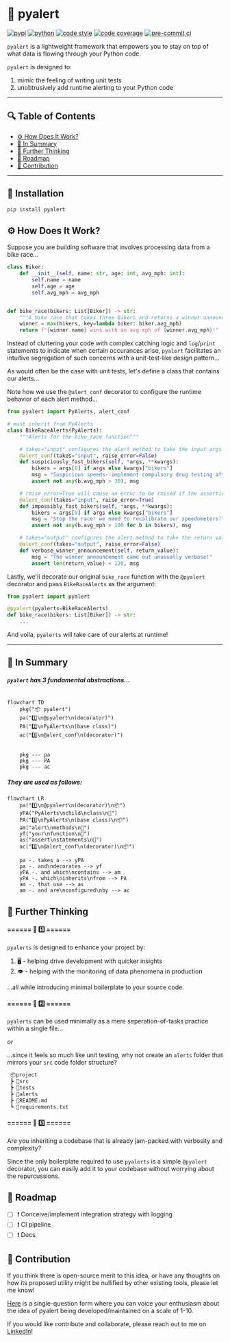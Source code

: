 <!-- omit in toc -->
# :moyai: pyalert

[![pypi](https://img.shields.io/pypi/v/pyalert.svg)](https://pypi.python.org/pypi/pyalert)
[![python](https://img.shields.io/pypi/pyversions/pyalert.svg)](https://pypi.python.org/pypi/pyalert)
[![code style](https://img.shields.io/badge/code%20style-black-000000.svg)](https://github.com/psf/black)
[![code coverage](https://codecov.io/gh/sonnygeorge/pyalert/branch/master/graph/badge.svg)](https://codecov.io/gh/sonnygeorge/pyalert)
[![pre-commit ci](https://results.pre-commit.ci/badge/github/sonnygeorge/pyalert/master.svg)](https://results.pre-commit.ci/badge/github/sonnygeorge/pyalert/master)

`pyalert` is a lightweight framework that empowers you to stay on top of what data is flowing through your Python code.

`pyalert` is designed to:
1. mimic the feeling of writing unit tests
2. unobtrusively add runtime alerting to your Python code

_______

<!-- omit in toc -->
## :mag: Table of Contents

- [:gear: How Does It Work?](#gear-how-does-it-work)
- [:memo: In Summary](#memo-in-summary)
- [:brain: Further Thinking](#brain-further-thinking)
- [:construction: Roadmap](#construction-roadmap)
- [:handshake: Contribution](#handshake-contribution)

_______

<!-- omit in toc -->
## :wrench: Installation

```bash
pip install pyalert
```

## :gear: How Does It Work?

Suppose you are building software that involves processing data from a bike race...

```python
class Biker:
    def __init__(self, name: str, age: int, avg_mph: int):
        self.name = name
        self.age = age
        self.avg_mph = avg_mph


def bike_race(bikers: List[Biker]) -> str:
    """A bike race that takes three Bikers and returns a winner announcement"""
    winner = max(bikers, key=lambda biker: biker.avg_mph)
    return f"{winner.name} wins with an avg mph of {winner.avg_mph}!"
```

Instead of cluttering your code with complex catching logic and `log`/`print` statements to indicate when certain occurances arise, `pyalert` facilitates an intuitive segregation of such concerns with a unit-test-like design pattern...

As would often be the case with unit tests, let's define a class that contains our alerts...

Note how we use the `@alert_conf` decorator to configure the runtime behavior of each alert method...

```python
from pyalert import PyAlerts, alert_conf

# must inherit from PyAlerts
class BikeRaceAlerts(PyAlerts):
    """Alerts for the bike_race function"""

    # takes="input" configures the alert method to take the input args as its args
    @alert_conf(takes="input", raise_error=False)
    def suspiciously_fast_bikers(self, *args, **kwargs):
        bikers = args[0] if args else kwargs["bikers"]
        msg = "Suspicious speeds--implement compulsory drug testing after the race!"
        assert not any(b.avg_mph > 30), msg

    # raise_error=True will cause an error to be raised if the assertion fails
    @alert_conf(takes="input", raise_error=True)
    def impossibly_fast_bikers(self, *args, **kwargs):
        bikers = args[0] if args else kwargs["bikers"]
        msg = "Stop the race! we need to recalibrate our speedometers!"
        assert not any(b.avg_mph > 100 for b in bikers), msg

    # takes="output" configures the alert method to take the return value as its arg
    @alert_conf(takes="output", raise_error=False)
    def verbose_winner_announcement(self, return_value):
        msg = "The winner announcement came out unusually verbose!"
        assert len(return_value) < 120, msg
```

Lastly, we'll decorate our original `bike_race` function with the `@pyalert` decorator and pass `BikeRaceAlerts` as the argument:

```python
from pyalert import pyalert

@pyalert(pyalerts=BikeRaceAlerts)
def bike_race(bikers: List[Biker]) -> str:
    ...
```

And voila, `pyalerts` will take care of our alerts at runtime!

_______

## :memo: In Summary

<!-- omit in toc -->
##### `pyalert` has 3 fundamental abstractions...

```mermaid

flowchart TD
    pkg("📦 pyalert")
    pa("1️⃣\n@pyalert\n(decorator)")
    PA("2️⃣\nPyAlerts\n(base class)")
    ac("3️⃣\n@alert_conf\n(decorator)")

    
    pkg --- pa
    pkg --- PA
    pkg --- ac
```

<!-- omit in toc -->
##### They are used as follows:

```mermaid
flowchart LR
    pa("1️⃣\n@pyalert\n(decorator)\n📦")
    yPA("PyAlerts\nchild\nclass\n👤")
    PA("2️⃣\nPyAlerts\n(base class)\n📦")
    am("alert\nmethods\n👤")
    yf("your\nfunction\n👤")
    as("assert\nstatements\n🐍")
    ac("3️⃣\n@alert_conf\n(decorator)\n📦")

    pa -. takes a --> yPA
    pa -. and\ndecorates --> yf
    yPA -. and which\ncontains --> am
    yPA -. which\ninherits\nfrom --> PA
    am -. that use --> as
    am -. and are\nconfigured\nby --> ac
```

## :brain: Further Thinking

<!-- omit in toc -->
#### ====== :thought_balloon: :one: ======

`pyalerts` is designed to enhance your project by:

1. :desktop_computer: - helping drive development with quicker insights
2. :eye: - helping with the monitoring of data phenomena in production

...all while introducing minimal boilerplate to your source code.

<!-- omit in toc -->
#### ====== :thought_balloon: :two: ======

`pyalerts` can be used minimally as a mere seperation-of-tasks practice within a single file...

_or_

...since it feels so much like unit testing, why not create an `alerts` folder that mirrors your `src` code folder structure?

```python
 📦project
 ┣ 📂src
 ┣ 📂tests
 ┣ 📂alerts
 ┣ 📜README.md
 ┗ 📜requirements.txt
```

<!-- omit in toc -->
#### ====== :thought_balloon: :three: ======

Are you inheriting a codebase that is already jam-packed with verbosity and complexity?

Since the only boilerplate required to use `pyalerts` is a simple `@pyalert` decorator, you can easily add it to your codebase without worrying about the repurcussions.

## :construction: Roadmap

- [ ] :exclamation: Conceive/implement integration strategy with logging
- [ ] :exclamation: CI pipeline
- [ ] :exclamation: Docs

## :handshake: Contribution

If you think there is open-source merit to this idea, or have any thoughts on how its proposed utility might be nullified by other existing tools, please let me know!

[Here](https://forms.gle/ptfKK3HRqVwGAiWj9) is a single-question form where you can voice your enthusiasm about the idea of pyalert being developed/maintained on a scale of 1-10.

If you would like contribute and collaborate, please reach out to me on [LinkedIn](https://www.linkedin.com/in/sonny-george/)!
